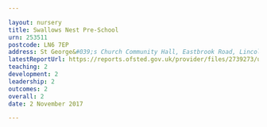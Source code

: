 ```yaml
---

layout: nursery
title: Swallows Nest Pre-School
urn: 253511
postcode: LN6 7EP
address: St George&#039;s Church Community Hall, Eastbrook Road, Lincoln, Lincolnshire, LN6 7EP
latestReportUrl: https://reports.ofsted.gov.uk/provider/files/2739273/urn/253511.pdf
teaching: 2
development: 2
leadership: 2
outcomes: 2
overall: 2
date: 2 November 2017

---
```


